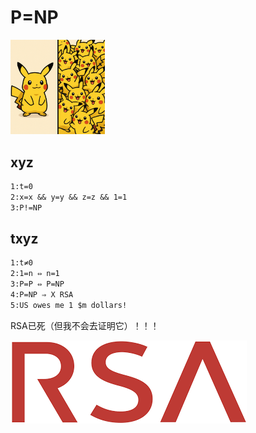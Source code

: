 # P=NP

<img src="P=NP.png" alt="P=NP" width="30%"/>

## xyz

```txt
1:t=0
2:x=x && y=y && z=z && 1=1
3:P!=NP
```

## txyz

```txt
1:t≠0
2:1=n ⇔ n=1
3:P=P ⇔ P=NP
4:P=NP ⇒ X RSA
5:US owes me 1 $m dollars!
```

RSA已死（但我不会去证明它）！！！

![image](RSA.png)
